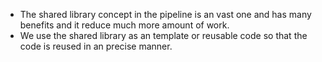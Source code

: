 - The shared library concept in the pipeline is an vast one and has many benefits and it reduce much more amount of work.
- We use the shared library as an template or reusable code so that the code is reused in an precise manner.